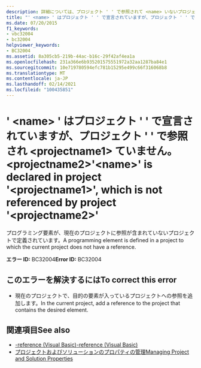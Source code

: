 ```yaml
---
description: 詳細については、プロジェクト ' ' で参照されて <name> いないプロジェクト ' ' で ' ' が宣言されています。 <projectname1> <projectname2>
title: "' <name> ' はプロジェクト ' ' で宣言されていますが、プロジェクト ' ' で参照され <projectname1> ていません。 <projectname2>"
ms.date: 07/20/2015
f1_keywords:
- vbc32004
- bc32004
helpviewer_keywords:
- BC32004
ms.assetid: 8a305cb5-219b-44ac-b16c-29f42af4ea1a
ms.openlocfilehash: 231a366e6b935201575551972a32aa1287ba84e1
ms.sourcegitcommit: 10e719780594efc781b15295e499c66f316068b8
ms.translationtype: MT
ms.contentlocale: ja-JP
ms.lasthandoff: 02/14/2021
ms.locfileid: "100435851"
---
```

# <a name="name-is-declared-in-project-projectname1-which-is-not-referenced-by-project-projectname2"></a><span data-ttu-id="78740-103">' \<name> ' はプロジェクト ' ' で宣言されていますが、プロジェクト ' ' で参照され \<projectname1> ていません。 \<projectname2></span><span class="sxs-lookup"><span data-stu-id="78740-103">'\<name>' is declared in project '\<projectname1>', which is not referenced by project '\<projectname2>'</span></span>

<span data-ttu-id="78740-104">プログラミング要素が、現在のプロジェクトに参照が含まれていないプロジェクトで定義されています。</span><span class="sxs-lookup"><span data-stu-id="78740-104">A programming element is defined in a project to which the current project does not have a reference.</span></span>  
  
 <span data-ttu-id="78740-105">**エラー ID:** BC32004</span><span class="sxs-lookup"><span data-stu-id="78740-105">**Error ID:** BC32004</span></span>  
  
## <a name="to-correct-this-error"></a><span data-ttu-id="78740-106">このエラーを解決するには</span><span class="sxs-lookup"><span data-stu-id="78740-106">To correct this error</span></span>  
  
- <span data-ttu-id="78740-107">現在のプロジェクトで、目的の要素が入っているプロジェクトへの参照を追加します。</span><span class="sxs-lookup"><span data-stu-id="78740-107">In the current project, add a reference to the project that contains the desired element.</span></span>  
  
## <a name="see-also"></a><span data-ttu-id="78740-108">関連項目</span><span class="sxs-lookup"><span data-stu-id="78740-108">See also</span></span>

- [<span data-ttu-id="78740-109">-reference (Visual Basic)</span><span class="sxs-lookup"><span data-stu-id="78740-109">-reference (Visual Basic)</span></span>](../reference/command-line-compiler/reference.md)
- [<span data-ttu-id="78740-110">プロジェクトおよびソリューションのプロパティの管理</span><span class="sxs-lookup"><span data-stu-id="78740-110">Managing Project and Solution Properties</span></span>](/visualstudio/ide/managing-project-and-solution-properties)
